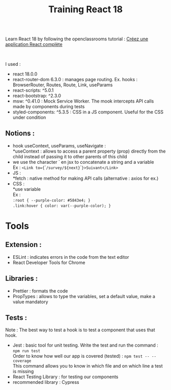 # <h1 align="center">Training React 18</h1>

</br></br>

Learn React 18 by following the openclassrooms tutorial : [Créez une application React complète](https://openclassrooms.com/fr/courses/7150606-creez-une-application-react-complete/7254167-tirez-le-maximum-de-ce-cours)

</br>

I used :
- react 18.0.0
- react-router-dom 6.3.0 : manages page routing. Ex. hooks : BrowserRouter, Routes, Route, Link, useParams
- react-scripts: ^5.0.1
- react-bootstrap: ^2.3.0
- msw: ^0.41.0 : Mock Service Worker. The mook intercepts API calls made by components during tests
- styled-components: ^5.3.5 : CSS in a JS component. Useful for the CSS under condition

## Notions :
- hook useContext, useParams, useNavigate :  
*useContext : allows to access a parent property (prop) directly from the child instead of passing it to other parents of this child
- we use the character \` en jsx to concatenate a string and a variable
</br>Ex : `<Link to={`\``/survey/${next}`\``}>Suivant</Link>`
- JS :  
*fetch : native method for making API calls (alternative : axios for ex.)
- CSS :  
*use variable  
Ex :  
`:root { --purple-color: #5843e4; }`  
`.link:hover { color: var(--purple-color); }`

# Tools
## Extension :
- ESLint : indicates errors in the code from the text editor
- React Developer Tools for Chrome

## Libraries :
- Prettier : formats the code
- PropTypes : allows to type the variables, set a default value, make a value mandatory

## Tests :  
Note : The best way to test a hook is to test a component that uses that hook.
- Jest : basic tool for unit testing. Write the test and run the command : `npm run test`  
Order to know how well our app is covered (tested) : `npm test -- --coverage`  
This command allows you to know in which file and on which line a test is missing
- React Testing Library : for testing our components
- recommended library : Cypress
